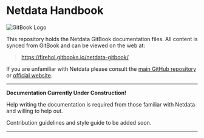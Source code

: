 # Netdata Handbook 

![GitBook Logo](https://bsideup.gitbooks.io/rxconnect/content/gitbook/images/logo/128.png)

This repository holds the Netdata GitBook documentation files. All content is synced from GitBook and can be viewed on the web at: 

> https://firehol.gitbooks.io/netdata-gitbook/

If you are unfamiliar with Netdata please consult the [main GitHub repository](https://github.com/firehol/netdata) or [official website](https://my-netdata.io/).

---

**Documentation Currently Under Construction!**

Help writing the documentation is required from those familiar with Netdata and willing to help out.  

Contribution guidelines and style guide to be added soon. 

---
